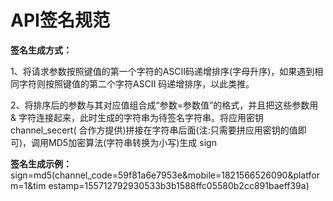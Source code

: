 # API签名规范
**签名生成方式：** 

1、将请求参数按照键值的第一个字符的ASCII码递增排序(字母升序)，如果遇到相同字符则按照键值的第二个字符ASCII 码递增排序，以此类推。

2、将排序后的参数与其对应值组合成“参数=参数值”的格式，并且把这些参数用 & 字符连接起来，此时生成的字符串为待签名字符串。将应用密钥channel_secert( 合作方提供)拼接在字符串后面(注:只需要拼应用密钥的值即可)，调用MD5加密算法(字符串转换为小写)生成 sign

**签名生成示例：** 
sign=md5(channel_code=59f81a6e7953e&mobile=1821566526090&platform=1&tim estamp=155712792930533b3b1588ffc05580b2cc891baeff39a)
